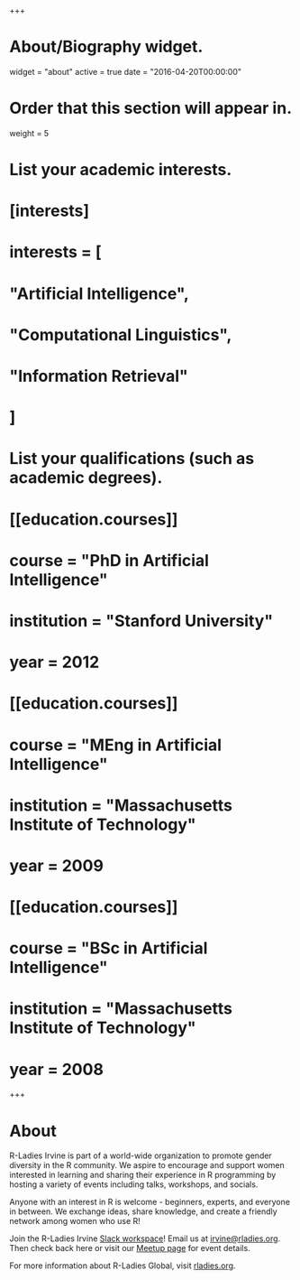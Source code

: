 +++
# About/Biography widget.
widget = "about"
active = true
date = "2016-04-20T00:00:00"

# Order that this section will appear in.
weight = 5

# List your academic interests.
# [interests]
#   interests = [
#     "Artificial Intelligence",
#     "Computational Linguistics",
#     "Information Retrieval"
#   ]

# List your qualifications (such as academic degrees).
# [[education.courses]]
#   course = "PhD in Artificial Intelligence"
#   institution = "Stanford University"
#   year = 2012
# 
# [[education.courses]]
#   course = "MEng in Artificial Intelligence"
#   institution = "Massachusetts Institute of Technology"
#   year = 2009
# 
# [[education.courses]]
#   course = "BSc in Artificial Intelligence"
#   institution = "Massachusetts Institute of Technology"
#   year = 2008
 
+++

# About

R-Ladies Irvine is part of a world-wide organization to promote gender diversity in the R community. We aspire to encourage and support women interested in learning and sharing their experience in R programming by hosting a variety of events including talks, workshops, and socials. 

Anyone with an interest in R is welcome - beginners, experts, and everyone in between. We exchange ideas, share knowledge, and create a friendly network among women who use R! 

Join the R-Ladies Irvine [Slack workspace](https://socalrug.herokuapp.com/)! Email us at [irvine@rladies.org](mailto:irvine@rladies.org). Then check back here or visit our [Meetup page](https://www.meetup.com/rladies-irvine/) for event details.

For more information about R-Ladies Global, visit [rladies.org](http://rladies.org/).


